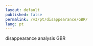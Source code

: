 ```yaml
---
layout: default
published: false
permalink: /v3/pt/disappearance/GBR/
lang: pt
---
```


disappearance analysis GBR
